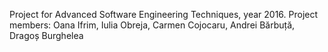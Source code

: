 
Project for Advanced Software Engineering Techniques, year 2016.
Project members: Oana Ifrim, Iulia Obreja, Carmen Cojocaru, Andrei Bărbuță, Dragoș Burghelea
